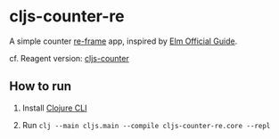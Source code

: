 # cljs-counter-re

A simple counter [re-frame](https://github.com/Day8/re-frame) app, inspired by [Elm Official Guide](https://guide.elm-lang.org/).

cf. Reagent version: [cljs-counter](https://github.com/lagenorhynque/cljs-counter)

## How to run

1. Install [Clojure CLI](https://clojure.org/guides/getting_started#_clojure_installer_and_cli_tools)

2. Run `clj --main cljs.main --compile cljs-counter-re.core --repl`
